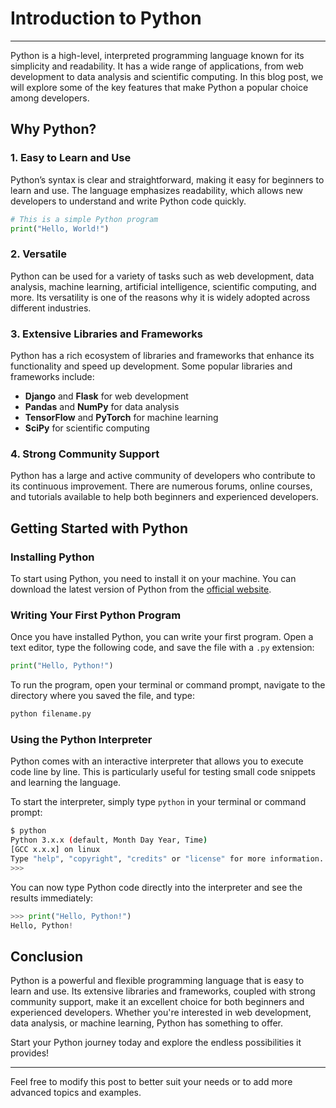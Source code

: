 


# Introduction to Python
---

Python is a high-level, interpreted programming language known for its simplicity and readability. It has a wide range of applications, from web development to data analysis and scientific computing. In this blog post, we will explore some of the key features that make Python a popular choice among developers.

## Why Python?

### 1. Easy to Learn and Use
Python’s syntax is clear and straightforward, making it easy for beginners to learn and use. The language emphasizes readability, which allows new developers to understand and write Python code quickly.

```python
# This is a simple Python program
print("Hello, World!")
```

### 2. Versatile
Python can be used for a variety of tasks such as web development, data analysis, machine learning, artificial intelligence, scientific computing, and more. Its versatility is one of the reasons why it is widely adopted across different industries.

### 3. Extensive Libraries and Frameworks
Python has a rich ecosystem of libraries and frameworks that enhance its functionality and speed up development. Some popular libraries and frameworks include:

- **Django** and **Flask** for web development
- **Pandas** and **NumPy** for data analysis
- **TensorFlow** and **PyTorch** for machine learning
- **SciPy** for scientific computing

### 4. Strong Community Support
Python has a large and active community of developers who contribute to its continuous improvement. There are numerous forums, online courses, and tutorials available to help both beginners and experienced developers.

## Getting Started with Python

### Installing Python
To start using Python, you need to install it on your machine. You can download the latest version of Python from the [official website](https://www.python.org/).

### Writing Your First Python Program
Once you have installed Python, you can write your first program. Open a text editor, type the following code, and save the file with a `.py` extension:

```python
print("Hello, Python!")
```

To run the program, open your terminal or command prompt, navigate to the directory where you saved the file, and type:

```sh
python filename.py
```

### Using the Python Interpreter
Python comes with an interactive interpreter that allows you to execute code line by line. This is particularly useful for testing small code snippets and learning the language.

To start the interpreter, simply type `python` in your terminal or command prompt:

```sh
$ python
Python 3.x.x (default, Month Day Year, Time)
[GCC x.x.x] on linux
Type "help", "copyright", "credits" or "license" for more information.
>>>
```

You can now type Python code directly into the interpreter and see the results immediately:

```python
>>> print("Hello, Python!")
Hello, Python!
```

## Conclusion
Python is a powerful and flexible programming language that is easy to learn and use. Its extensive libraries and frameworks, coupled with strong community support, make it an excellent choice for both beginners and experienced developers. Whether you're interested in web development, data analysis, or machine learning, Python has something to offer.

Start your Python journey today and explore the endless possibilities it provides!

---

Feel free to modify this post to better suit your needs or to add more advanced topics and examples.